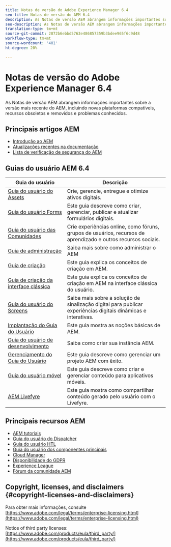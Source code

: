 ```yaml
---
title: Notas de versão do Adobe Experience Manager 6.4
seo-title: Notas de versão do AEM 6.4
description: As Notas de versão AEM abrangem informações importantes sobre a versão mais recente do AEM, incluindo novas plataformas compatíveis, recursos obsoletos e removidos e problemas conhecidos.
seo-description: As Notas de versão AEM abrangem informações importantes sobre a versão mais recente do AEM, incluindo novas plataformas compatíveis, recursos obsoletos e removidos e problemas conhecidos.
translation-type: tm+mt
source-git-commit: 2872b6ebbd5763e486857359b3bdee965f6c9d48
workflow-type: tm+mt
source-wordcount: '401'
ht-degree: 20%

---
```



# Notas de versão do Adobe Experience Manager 6.4

As Notas de versão AEM abrangem informações importantes sobre a versão mais recente do AEM, incluindo novas plataformas compatíveis, recursos obsoletos e removidos e problemas conhecidos.

## Principais artigos AEM

* [Introdução ao AEM](https://helpx.adobe.com/experience-manager/get-started.html)
* [Atualizações recentes na documentação](https://helpx.adobe.com/experience-manager/documentation-updates.html)
* [Lista de verificação de segurança do AEM](/help/sites-administering/security-checklist.md)

## Guias do usuário AEM 6.4

| Guia do usuário | Descrição |
|--- |---|
| [Guia do usuário do Assets](/help/assets/home.md) | Crie, gerencie, entregue e otimize ativos digitais. |
| [Guia do usuário Forms](/help/forms/home.md) | Este guia descreve como criar, gerenciar, publicar e atualizar formulários digitais. |
| [Guia do usuário das Comunidades](/help/communities/home.md) | Crie experiências online, como fóruns, grupos de usuários, recursos de aprendizado e outros recursos sociais. |
| [Guia de administração](/help/sites-administering/home.md) | Saiba mais sobre como administrar o AEM |
| [Guia de criação](/help/sites-authoring/home.md) | Este guia explica os conceitos de criação em AEM. |
| [Guia de criação da interface clássica](/help/sites-classic-ui-authoring/home.md) | Este guia explica os conceitos de criação em AEM na interface clássica do usuário. |
| [Guia do usuário do Screens](https://docs.adobe.com/content/help/en/experience-manager-screens/user-guide/aem-screens-introduction.html) | Saiba mais sobre a solução de sinalização digital para publicar experiências digitais dinâmicas e interativas. |
| [Implantação do Guia do Usuário](/help/sites-deploying/home.md) | Este guia mostra as noções básicas de AEM. |
| [Guia do usuário de desenvolvimento](/help/sites-developing/home.md) | Saiba como criar sua instância AEM. |
| [Gerenciamento do Guia do Usuário](/help/managing/home.md) | Este guia descreve como gerenciar um projeto AEM com êxito. |
| [Guia do usuário móvel](/help/mobile/home.md) | Este guia descreve como criar e gerenciar conteúdo para aplicativos móveis. |
| [AEM Livefyre](https://docs.adobe.com/content/help/en/livefyre/using/home.html) | Este guia mostra como compartilhar conteúdo gerado pelo usuário com o Livefyre. |

## Principais recursos AEM

* [AEM tutoriais](https://helpx.adobe.com/experience-manager/kt/index/aem-6-4-videos.html)
* [Guia do usuário do Dispatcher](https://docs.adobe.com/content/help/pt-BR/experience-manager-dispatcher/using/dispatcher.html)
* [Guia do usuário HTL](https://docs.adobe.com/content/help/pt-BR/experience-manager-htl/using/overview.html)
* [Guia do usuário dos componentes principais](https://docs.adobe.com/content/help/pt-BR/experience-manager-core-components/using/introduction.html)
* [Cloud Manager](https://docs.adobe.com/content/help/pt-BR/experience-manager-cloud-manager/using/introduction-to-cloud-manager.html)
* [Disponibilidade do GDPR](/help/managing/data-protection-and-privacy.md)
* [Experience League](https://guided.adobe.com/?promoid=K42KVXHD&amp;mv=other#solutions/experience-manager)
* [Fórum da comunidade AEM](https://forums.adobe.com/community/experience-cloud/marketing-cloud/experience-manager)

## Copyright, licenses, and disclaimers {#copyright-licenses-and-disclaimers}

Para obter mais informações, consulte [https://www.adobe.com/legal/terms/enterprise-licensing.html](https://www.adobe.com/legal/terms/enterprise-licensing.html)

Notice of third party licenses: [https://www.adobe.com/products/eula/third_party/](https://www.adobe.com/products/eula/third_party/)
